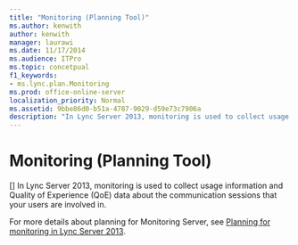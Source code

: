 ```yaml
---
title: "Monitoring (Planning Tool)"
ms.author: kenwith
author: kenwith
manager: laurawi
ms.date: 11/17/2014
ms.audience: ITPro
ms.topic: concetpual
f1_keywords:
- ms.lync.plan.Monitoring
ms.prod: office-online-server
localization_priority: Normal
ms.assetid: 9bbe86d0-b51a-4787-9029-d59e73c7906a
description: "In Lync Server 2013, monitoring is used to collect usage information and Quality of Experience (QoE) data about the communication sessions that your users are involved in."
---
```


# Monitoring (Planning Tool)
[]
In Lync Server 2013, monitoring is used to collect usage information and Quality of Experience (QoE) data about the communication sessions that your users are involved in.
  
For more details about planning for Monitoring Server, see [Planning for monitoring in Lync Server 2013](planning-for-monitoring.md).
  

